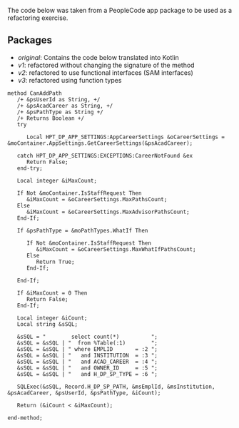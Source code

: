 The code below was taken from a PeopleCode app package to be used as a refactoring exercise.

## Packages
* *original*: Contains the code below translated into Kotlin
* *v1*: refactored without changing the signature of the method
* *v2*: refactored to use functional interfaces (SAM interfaces)
* *v3*: refactored using function types

```text
method CanAddPath
   /+ &psUserId as String, +/
   /+ &psAcadCareer as String, +/
   /+ &psPathType as String +/
   /+ Returns Boolean +/
   try
      
      Local HPT_DP_APP_SETTINGS:AppCareerSettings &oCareerSettings = &moContainer.AppSettings.GetCareerSettings(&psAcadCareer);
      
   catch HPT_DP_APP_SETTINGS:EXCEPTIONS:CareerNotFound &ex
      Return False;
   end-try;
   
   Local integer &iMaxCount;
   
   If Not &moContainer.IsStaffRequest Then
      &iMaxCount = &oCareerSettings.MaxPathsCount;
   Else
      &iMaxCount = &oCareerSettings.MaxAdvisorPathsCount;
   End-If;
   
   If &psPathType = &moPathTypes.WhatIf Then
      
      If Not &moContainer.IsStaffRequest Then
         &iMaxCount = &oCareerSettings.MaxWhatIfPathsCount;
      Else
         Return True;
      End-If;
      
   End-If;
   
   If &iMaxCount = 0 Then
      Return False;
   End-If;
   
   Local integer &iCount;
   Local string &sSQL;
   
   &sSQL = "        select count(*)          ";
   &sSQL = &sSQL | "  from %Table(:1)        ";
   &sSQL = &sSQL | " where EMPLID       = :2 ";
   &sSQL = &sSQL | "   and INSTITUTION  = :3 ";
   &sSQL = &sSQL | "   and ACAD_CAREER  = :4 ";
   &sSQL = &sSQL | "   and OWNER_ID     = :5 ";
   &sSQL = &sSQL | "   and H_DP_SP_TYPE = :6 ";
   
   SQLExec(&sSQL, Record.H_DP_SP_PATH, &msEmplId, &msInstitution, &psAcadCareer, &psUserId, &psPathType, &iCount);
   
   Return (&iCount < &iMaxCount);
   
end-method;
```
